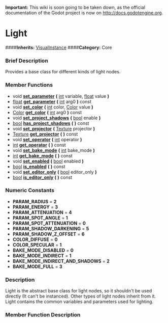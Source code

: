 **Important:** This wiki is soon going to be taken down, as the official documentation of the Godot project is now on http://docs.godotengine.org.

#  Light  
####**Inherits:** [VisualInstance](class_visualinstance)
####**Category:** Core

###  Brief Description  
Provides a base class for different kinds of light nodes.

###  Member Functions 
  * void  **[set&#95;parameter](#set_parameter)**  **(** [int](class_int) variable, [float](class_float) value  **)**
  * [float](class_float)  **[get&#95;parameter](#get_parameter)**  **(** [int](class_int) arg0  **)** const
  * void  **[set&#95;color](#set_color)**  **(** [int](class_int) color, [Color](class_color) value  **)**
  * [Color](class_color)  **[get&#95;color](#get_color)**  **(** [int](class_int) arg0  **)** const
  * void  **[set&#95;project&#95;shadows](#set_project_shadows)**  **(** [bool](class_bool) enable  **)**
  * [bool](class_bool)  **[has&#95;project&#95;shadows](#has_project_shadows)**  **(** **)** const
  * void  **[set&#95;projector](#set_projector)**  **(** [Texture](class_texture) projector  **)**
  * [Texture](class_texture)  **[get&#95;projector](#get_projector)**  **(** **)** const
  * void  **[set&#95;operator](#set_operator)**  **(** [int](class_int) operator  **)**
  * [int](class_int)  **[get&#95;operator](#get_operator)**  **(** **)** const
  * void  **[set&#95;bake&#95;mode](#set_bake_mode)**  **(** [int](class_int) bake_mode  **)**
  * [int](class_int)  **[get&#95;bake&#95;mode](#get_bake_mode)**  **(** **)** const
  * void  **[set&#95;enabled](#set_enabled)**  **(** [bool](class_bool) enabled  **)**
  * [bool](class_bool)  **[is&#95;enabled](#is_enabled)**  **(** **)** const
  * void  **[set&#95;editor&#95;only](#set_editor_only)**  **(** [bool](class_bool) editor_only  **)**
  * [bool](class_bool)  **[is&#95;editor&#95;only](#is_editor_only)**  **(** **)** const

###  Numeric Constants  
  * **PARAM_RADIUS** = **2**
  * **PARAM_ENERGY** = **3**
  * **PARAM_ATTENUATION** = **4**
  * **PARAM_SPOT_ANGLE** = **1**
  * **PARAM_SPOT_ATTENUATION** = **0**
  * **PARAM_SHADOW_DARKENING** = **5**
  * **PARAM_SHADOW_Z_OFFSET** = **6**
  * **COLOR_DIFFUSE** = **0**
  * **COLOR_SPECULAR** = **1**
  * **BAKE_MODE_DISABLED** = **0**
  * **BAKE_MODE_INDIRECT** = **1**
  * **BAKE_MODE_INDIRECT_AND_SHADOWS** = **2**
  * **BAKE_MODE_FULL** = **3**

###  Description  
Light is the abstract base class for light nodes, so it shouldn't be used directly (It can't be instanced). Other types of light nodes inherit from it. Light contains the common variables and parameters used for lighting.

###  Member Function Description  
